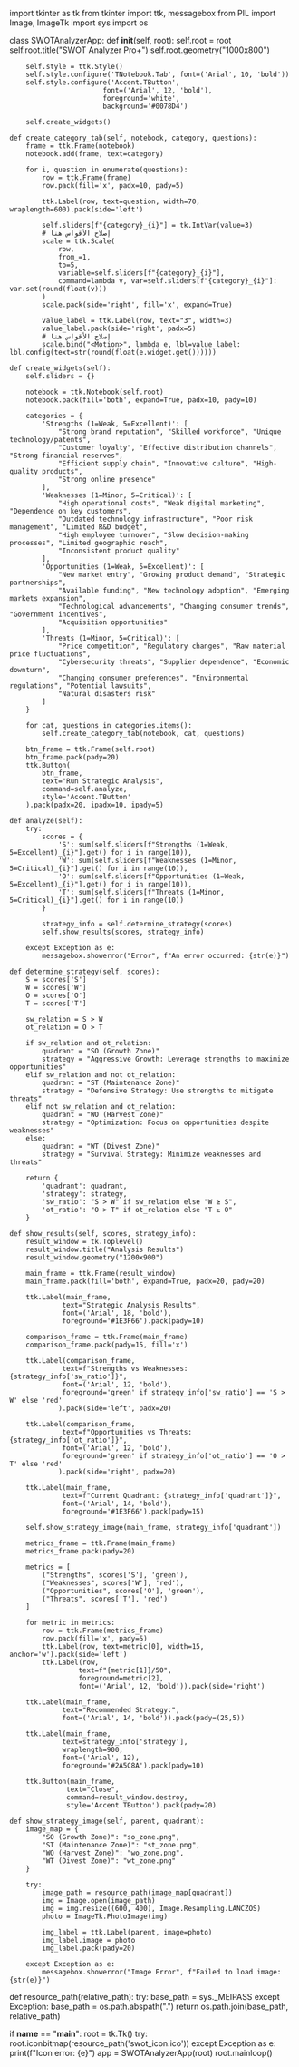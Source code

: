 import tkinter as tk
from tkinter import ttk, messagebox
from PIL import Image, ImageTk
import sys
import os

class SWOTAnalyzerApp:
    def __init__(self, root):
        self.root = root
        self.root.title("SWOT Analyzer Pro+")
        self.root.geometry("1000x800")
        
        self.style = ttk.Style()
        self.style.configure('TNotebook.Tab', font=('Arial', 10, 'bold'))
        self.style.configure('Accent.TButton', 
                           font=('Arial', 12, 'bold'), 
                           foreground='white',
                           background='#0078D4')
        
        self.create_widgets()
        
    def create_category_tab(self, notebook, category, questions):
        frame = ttk.Frame(notebook)
        notebook.add(frame, text=category)
        
        for i, question in enumerate(questions):
            row = ttk.Frame(frame)
            row.pack(fill='x', padx=10, pady=5)
            
            ttk.Label(row, text=question, width=70, wraplength=600).pack(side='left')
            
            self.sliders[f"{category}_{i}"] = tk.IntVar(value=3)
            # إصلاح الأقواس هنا
            scale = ttk.Scale(
                row, 
                from_=1, 
                to=5, 
                variable=self.sliders[f"{category}_{i}"],
                command=lambda v, var=self.sliders[f"{category}_{i}"]: var.set(round(float(v)))
            )
            scale.pack(side='right', fill='x', expand=True)
            
            value_label = ttk.Label(row, text="3", width=3)
            value_label.pack(side='right', padx=5)
            # إصلاح الأقواس هنا
            scale.bind("<Motion>", lambda e, lbl=value_label: lbl.config(text=str(round(float(e.widget.get())))))
        
    def create_widgets(self):
        self.sliders = {}
        
        notebook = ttk.Notebook(self.root)
        notebook.pack(fill='both', expand=True, padx=10, pady=10)
        
        categories = {
            'Strengths (1=Weak, 5=Excellent)': [
                "Strong brand reputation", "Skilled workforce", "Unique technology/patents",
                "Customer loyalty", "Effective distribution channels", "Strong financial reserves",
                "Efficient supply chain", "Innovative culture", "High-quality products",
                "Strong online presence"
            ],
            'Weaknesses (1=Minor, 5=Critical)': [
                "High operational costs", "Weak digital marketing", "Dependence on key customers",
                "Outdated technology infrastructure", "Poor risk management", "Limited R&D budget",
                "High employee turnover", "Slow decision-making processes", "Limited geographic reach",
                "Inconsistent product quality"
            ],
            'Opportunities (1=Weak, 5=Excellent)': [
                "New market entry", "Growing product demand", "Strategic partnerships",
                "Available funding", "New technology adoption", "Emerging markets expansion",
                "Technological advancements", "Changing consumer trends", "Government incentives",
                "Acquisition opportunities"
            ],
            'Threats (1=Minor, 5=Critical)': [
                "Price competition", "Regulatory changes", "Raw material price fluctuations",
                "Cybersecurity threats", "Supplier dependence", "Economic downturn",
                "Changing consumer preferences", "Environmental regulations", "Potential lawsuits",
                "Natural disasters risk"
            ]
        }
        
        for cat, questions in categories.items():
            self.create_category_tab(notebook, cat, questions)
            
        btn_frame = ttk.Frame(self.root)
        btn_frame.pack(pady=20)
        ttk.Button(
            btn_frame, 
            text="Run Strategic Analysis", 
            command=self.analyze,
            style='Accent.TButton'
        ).pack(padx=20, ipadx=10, ipady=5)
    
    def analyze(self):
        try:
            scores = {
                'S': sum(self.sliders[f"Strengths (1=Weak, 5=Excellent)_{i}"].get() for i in range(10)),
                'W': sum(self.sliders[f"Weaknesses (1=Minor, 5=Critical)_{i}"].get() for i in range(10)),
                'O': sum(self.sliders[f"Opportunities (1=Weak, 5=Excellent)_{i}"].get() for i in range(10)),
                'T': sum(self.sliders[f"Threats (1=Minor, 5=Critical)_{i}"].get() for i in range(10))
            }
            
            strategy_info = self.determine_strategy(scores)
            self.show_results(scores, strategy_info)
            
        except Exception as e:
            messagebox.showerror("Error", f"An error occurred: {str(e)}")
    
    def determine_strategy(self, scores):
        S = scores['S']
        W = scores['W']
        O = scores['O']
        T = scores['T']
        
        sw_relation = S > W
        ot_relation = O > T

        if sw_relation and ot_relation:
            quadrant = "SO (Growth Zone)"
            strategy = "Aggressive Growth: Leverage strengths to maximize opportunities"
        elif sw_relation and not ot_relation:
            quadrant = "ST (Maintenance Zone)"
            strategy = "Defensive Strategy: Use strengths to mitigate threats"
        elif not sw_relation and ot_relation:
            quadrant = "WO (Harvest Zone)"
            strategy = "Optimization: Focus on opportunities despite weaknesses"
        else:
            quadrant = "WT (Divest Zone)"
            strategy = "Survival Strategy: Minimize weaknesses and threats"
        
        return {
            'quadrant': quadrant,
            'strategy': strategy,
            'sw_ratio': "S > W" if sw_relation else "W ≥ S",
            'ot_ratio': "O > T" if ot_relation else "T ≥ O"
        }
    
    def show_results(self, scores, strategy_info):
        result_window = tk.Toplevel()
        result_window.title("Analysis Results")
        result_window.geometry("1200x900")
        
        main_frame = ttk.Frame(result_window)
        main_frame.pack(fill='both', expand=True, padx=20, pady=20)
        
        ttk.Label(main_frame, 
                 text="Strategic Analysis Results",
                 font=('Arial', 18, 'bold'),
                 foreground='#1E3F66').pack(pady=10)
        
        comparison_frame = ttk.Frame(main_frame)
        comparison_frame.pack(pady=15, fill='x')
        
        ttk.Label(comparison_frame, 
                 text=f"Strengths vs Weaknesses: {strategy_info['sw_ratio']}",
                 font=('Arial', 12, 'bold'),
                 foreground='green' if strategy_info['sw_ratio'] == 'S > W' else 'red'
                ).pack(side='left', padx=20)
        
        ttk.Label(comparison_frame, 
                 text=f"Opportunities vs Threats: {strategy_info['ot_ratio']}",
                 font=('Arial', 12, 'bold'),
                 foreground='green' if strategy_info['ot_ratio'] == 'O > T' else 'red'
                ).pack(side='right', padx=20)
        
        ttk.Label(main_frame, 
                 text=f"Current Quadrant: {strategy_info['quadrant']}",
                 font=('Arial', 14, 'bold'),
                 foreground='#1E3F66').pack(pady=15)
        
        self.show_strategy_image(main_frame, strategy_info['quadrant'])
        
        metrics_frame = ttk.Frame(main_frame)
        metrics_frame.pack(pady=20)
        
        metrics = [
            ("Strengths", scores['S'], 'green'),
            ("Weaknesses", scores['W'], 'red'),
            ("Opportunities", scores['O'], 'green'),
            ("Threats", scores['T'], 'red')
        ]
        
        for metric in metrics:
            row = ttk.Frame(metrics_frame)
            row.pack(fill='x', pady=5)
            ttk.Label(row, text=metric[0], width=15, anchor='w').pack(side='left')
            ttk.Label(row, 
                     text=f"{metric[1]}/50", 
                     foreground=metric[2], 
                     font=('Arial', 12, 'bold')).pack(side='right')
        
        ttk.Label(main_frame, 
                 text="Recommended Strategy:",
                 font=('Arial', 14, 'bold')).pack(pady=(25,5))
        
        ttk.Label(main_frame, 
                 text=strategy_info['strategy'],
                 wraplength=900,
                 font=('Arial', 12),
                 foreground='#2A5C8A').pack(pady=10)
        
        ttk.Button(main_frame, 
                  text="Close", 
                  command=result_window.destroy,
                  style='Accent.TButton').pack(pady=20)
    
    def show_strategy_image(self, parent, quadrant):
        image_map = {
            "SO (Growth Zone)": "so_zone.png",
            "ST (Maintenance Zone)": "st_zone.png",
            "WO (Harvest Zone)": "wo_zone.png",
            "WT (Divest Zone)": "wt_zone.png"
        }
        
        try:
            image_path = resource_path(image_map[quadrant])
            img = Image.open(image_path)
            img = img.resize((600, 400), Image.Resampling.LANCZOS)
            photo = ImageTk.PhotoImage(img)
            
            img_label = ttk.Label(parent, image=photo)
            img_label.image = photo
            img_label.pack(pady=20)
            
        except Exception as e:
            messagebox.showerror("Image Error", f"Failed to load image: {str(e)}")

def resource_path(relative_path):
    try:
        base_path = sys._MEIPASS
    except Exception:
        base_path = os.path.abspath(".")
    return os.path.join(base_path, relative_path)

if __name__ == "__main__":
    root = tk.Tk()
    try:
        root.iconbitmap(resource_path('swot_icon.ico'))
    except Exception as e:
        print(f"Icon error: {e}")
    app = SWOTAnalyzerApp(root)
    root.mainloop()